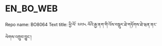 # EN_BO_WEB
Repo name: BO8064
Text title: ཕྱི་ལོ་ ༢༠༡༨ ལོའི་རྒྱ་ནག་གི་འོས་བསྡུར་ཐེ་གཏོགས་ཐེ་ཝན་ནང་ལེགས་འགྲུབ་བྱུང་།